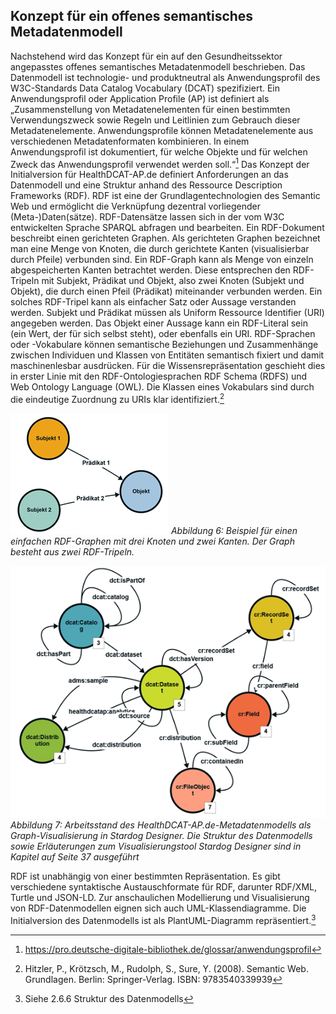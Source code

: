 ## Konzept für ein offenes semantisches Metadatenmodell
Nachstehend wird das Konzept für ein auf den Gesundheitssektor angepasstes offenes semantisches Metadatenmodell beschrieben. Das Datenmodell ist technologie- und produktneutral als Anwendungsprofil des W3C-Standards Data Catalog Vocabulary (DCAT) spezifiziert. Ein Anwendungsprofil oder Application Profile (AP) ist definiert als „Zusammenstellung von Metadatenelementen für einen bestimmten Verwendungszweck sowie Regeln und Leitlinien zum Gebrauch dieser Metadatenelemente. Anwendungsprofile können Metadatenelemente aus verschiedenen Metadatenformaten kombinieren. In einem Anwendungsprofil ist dokumentiert, für welche Objekte und für welchen Zweck das Anwendungsprofil verwendet werden soll.“[^30] 
Das Konzept der Initialversion für HealthDCAT-AP.de definiert Anforderungen an das Datenmodell und eine Struktur anhand des Ressource Description Frameworks (RDF). RDF ist eine der Grundlagentechnologien des Semantic Web und ermöglicht die Verknüpfung dezentral vorliegender (Meta-)Daten(sätze). RDF-Datensätze lassen sich in der vom W3C entwickelten Sprache SPARQL abfragen und bearbeiten.
Ein RDF-Dokument beschreibt einen gerichteten Graphen. Als gerichteten Graphen bezeichnet man eine Menge von Knoten, die durch gerichtete Kanten (visualisierbar durch Pfeile) verbunden sind. Ein RDF-Graph kann als Menge von einzeln abgespeicherten Kanten betrachtet werden. Diese entsprechen den RDF-Tripeln mit Subjekt, Prädikat und Objekt, also zwei Knoten (Subjekt und Objekt), die durch einen Pfeil (Prädikat) miteinander verbunden werden. Ein solches RDF-Tripel kann als einfacher Satz oder Aussage verstanden werden.
Subjekt und Prädikat müssen als Uniform Ressource Identifier (URI) angegeben werden. Das Objekt einer Aussage kann ein RDF-Literal sein (ein Wert, der für sich selbst steht), oder ebenfalls ein URI. RDF-Sprachen oder -Vokabulare können semantische Beziehungen und Zusammenhänge zwischen Individuen und Klassen von Entitäten semantisch fixiert und damit maschinenlesbar ausdrücken. Für die Wissensrepräsentation geschieht dies in erster Linie mit den RDF-Ontologiesprachen RDF Schema (RDFS) und Web Ontology Language (OWL). Die Klassen eines Vokabulars sind durch die eindeutige Zuordnung zu URIs klar identifiziert.[^31]

![Beispiel RDF Graph](https://github.com/HealthDCAT-AP-de/healthdcat-ap.de/blob/main/images/6_Beispiel_RDF_Graph.png?raw=true)
*Abbildung 6: Beispiel für einen einfachen RDF-Graphen mit drei Knoten und zwei Kanten. Der Graph besteht aus zwei RDF-Tripeln.*

![Graph HealthDCAT-AP.de](https://github.com/HealthDCAT-AP-de/healthdcat-ap.de/blob/main/images/7_Graph_HealthDCAT-AP.de.png?raw=true)
*Abbildung 7: Arbeitsstand des HealthDCAT-AP.de-Metadatenmodells als Graph-Visualisierung in Stardog Designer. Die Struktur des Datenmodells sowie Erläuterungen zum Visualisierungstool Stardog Designer sind in Kapitel auf Seite 37 ausgeführt*

RDF ist unabhängig von einer bestimmten Repräsentation. Es gibt verschiedene syntaktische Austauschformate für RDF, darunter RDF/XML, Turtle und JSON-LD. Zur anschaulichen Modellierung und Visualisierung von RDF-Datenmodellen eignen sich auch UML-Klassendiagramme. Die Initialversion des Datenmodells ist als PlantUML-Diagramm repräsentiert.[^32]

[^30]:https://pro.deutsche-digitale-bibliothek.de/glossar/anwendungsprofil 
[^31]:Hitzler, P., Krötzsch, M., Rudolph, S., Sure, Y. (2008). Semantic Web. Grundlagen. Berlin: Springer-Verlag. ISBN: 9783540339939
[^32]:Siehe 2.6.6 Struktur des Datenmodells
